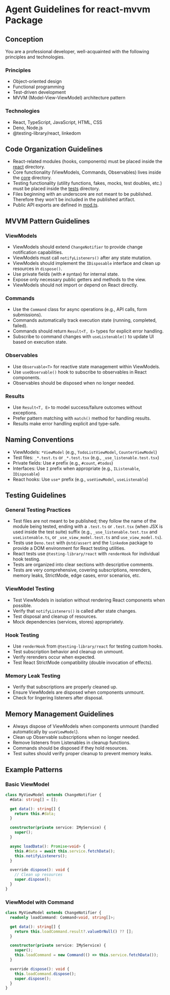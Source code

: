 # Agent Guidelines for react-mvvm Package

## Conception

You are a professional developer, well-acquainted with the following principles
and technologies.

### Principles

- Object-oriented design
- Functional programming
- Test-driven development
- MVVM (Model-View-ViewModel) architecture pattern

### Technologies

- React, TypeScript, JavaScript, HTML, CSS
- Deno, Node.js
- @testing-library/react, linkedom

## Code Organization Guidelines

- React-related modules (hooks, components) must be placed inside the
  [react](./react/) directory.
- Core functionality (ViewModels, Commands, Observables) lives inside the
  [core](./core/) directory.
- Testing functionality (utility functions, fakes, mocks, test doubles, etc.)
  must be placed inside the [tests](./tests/) directory.
- Files beginning with an underscore are not meant to be published. Therefore
  they won't be included in the published artifact.
- Public API exports are defined in [mod.ts](./mod.ts).

## MVVM Pattern Guidelines

### ViewModels

- ViewModels should extend `ChangeNotifier` to provide change notification
  capabilities.
- ViewModels must call `notifyListeners()` after any state mutation.
- ViewModels should implement the `IDisposable` interface and clean up resources
  in `dispose()`.
- Use private fields (with `#` syntax) for internal state.
- Expose only necessary public getters and methods to the view.
- ViewModels should not import or depend on React directly.

### Commands

- Use the `Command` class for async operations (e.g., API calls, form
  submissions).
- Commands automatically track execution state (running, completed, failed).
- Commands should return `Result<T, E>` types for explicit error handling.
- Subscribe to command changes with `useListenable()` to update UI based on
  execution state.

### Observables

- Use `Observable<T>` for reactive state management within ViewModels.
- Use `useObservable()` hook to subscribe to observables in React components.
- Observables should be disposed when no longer needed.

### Results

- Use `Result<T, E>` to model success/failure outcomes without exceptions.
- Prefer pattern matching with `match()` method for handling results.
- Results make error handling explicit and type-safe.

## Naming Conventions

- ViewModels: `*ViewModel` (e.g., `TodoListViewModel`, `CounterViewModel`)
- Test files: `_*.test.ts` or `_*.test.tsx` (e.g., `_use_listenable.test.tsx`)
- Private fields: Use `#` prefix (e.g., `#count`, `#todos`)
- Interfaces: Use `I` prefix when appropriate (e.g., `IListenable`,
  `IDisposable`)
- React hooks: Use `use*` prefix (e.g., `useViewModel`, `useListenable`)

## Testing Guidelines

### General Testing Practices

- Test files are not meant to be published; they follow the name of the module
  being tested, ending with a `.test.ts` or `.test.tsx` (when JSX is used inside
  the test suite) suffix (e.g., `_use_listenable.test.tsx` and
  `useListenable.ts`, or `_use_view_model.test.ts` and `use_view_model.ts`).
- Tests use `Deno.test` with `@std/assert` and the `linkedom` package to provide
  a DOM environment for React testing utilities.
- React tests use `@testing-library/react` with `renderHook` for individual hook
  testing.
- Tests are organized into clear sections with descriptive comments.
- Tests are very comprehensive, covering subscriptions, rerenders, memory leaks,
  StrictMode, edge cases, error scenarios, etc.

### ViewModel Testing

- Test ViewModels in isolation without rendering React components when possible.
- Verify that `notifyListeners()` is called after state changes.
- Test disposal and cleanup of resources.
- Mock dependencies (services, stores) appropriately.

### Hook Testing

- Use `renderHook` from `@testing-library/react` for testing custom hooks.
- Test subscription behavior and cleanup on unmount.
- Verify rerenders occur when expected.
- Test React StrictMode compatibility (double invocation of effects).

### Memory Leak Testing

- Verify that subscriptions are properly cleaned up.
- Ensure ViewModels are disposed when components unmount.
- Check for lingering listeners after disposal.

## Memory Management Guidelines

- Always dispose of ViewModels when components unmount (handled automatically by
  `useViewModel`).
- Clean up Observable subscriptions when no longer needed.
- Remove listeners from Listenables in cleanup functions.
- Commands should be disposed if they hold resources.
- Test suites should verify proper cleanup to prevent memory leaks.

## Example Patterns

### Basic ViewModel

```typescript
class MyViewModel extends ChangeNotifier {
  #data: string[] = [];

  get data(): string[] {
    return this.#data;
  }

  constructor(private service: IMyService) {
    super();
  }

  async loadData(): Promise<void> {
    this.#data = await this.service.fetchData();
    this.notifyListeners();
  }

  override dispose(): void {
    // Clean up resources
    super.dispose();
  }
}
```

### ViewModel with Command

```typescript
class MyViewModel extends ChangeNotifier {
  readonly loadCommand: Command<void, string[]>;

  get data(): string[] {
    return this.loadCommand.result?.valueOrNull() ?? [];
  }

  constructor(private service: IMyService) {
    super();
    this.loadCommand = new Command(() => this.service.fetchData());
  }

  override dispose(): void {
    this.loadCommand.dispose();
    super.dispose();
  }
}
```
